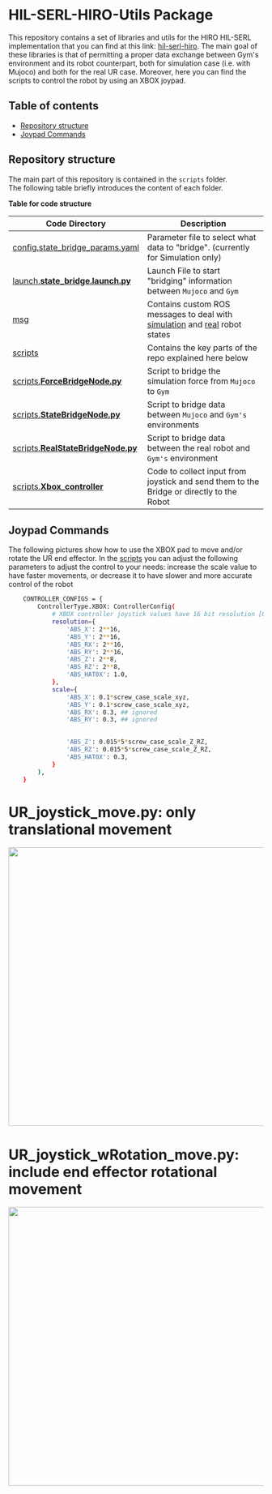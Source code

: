 HIL-SERL-HIRO-Utils Package
================================
This repository contains a set of libraries and utils for the HIRO HIL-SERL implementation that you can find at this link: [hil-serl-hiro](https://github.com/claudio-dg/hil-serl-hiro/tree/hiro_simulation).
The main goal of these libraries is that of permitting a proper data exchange between Gym's environment and its robot counterpart, both for simulation case (i.e. with Mujoco) and both for the real UR case.
Moreover, here you can find the scripts to control the robot by using an XBOX joypad.


Table of contents
----------------------

* [Repository structure](#repository-structure)
* [Joypad Commands](#joypad-commands)
<!-- * [Limitations and Possible Improvements](#limitations-and-possible-improvements) -->


## Repository structure
The main part of this repository is contained in the ```scripts``` folder.  
The following table briefly introduces the content of each folder.


 **Table for code structure**

| Code Directory | Description |
| --- | --- |
| [config.state_bridge_params.yaml](https://github.com/claudio-dg/my_cpp_py_pkg/blob/master/config/state_bridge_params.yaml) | Parameter file to select what data to "bridge". (currently for Simulation only) |
| [launch.**state_bridge.launch.py**](https://github.com/claudio-dg/my_cpp_py_pkg/blob/master/launch/state_bridge.launch.py) | Launch File to start "bridging" information between ```Mujoco``` and ```Gym``` |
| [msg](https://github.com/claudio-dg/my_cpp_py_pkg/tree/master/msg) | Contains custom ROS messages to deal with [simulation](https://github.com/claudio-dg/my_cpp_py_pkg/blob/master/msg/SimulationState.msg) and [real](https://github.com/claudio-dg/my_cpp_py_pkg/blob/master/msg/RealState.msg) robot states |
| [scripts](https://github.com/claudio-dg/my_cpp_py_pkg/tree/master/scripts) | Contains the key parts of the repo explained here below |
| [scripts.**ForceBridgeNode.py**](https://github.com/claudio-dg/my_cpp_py_pkg/blob/master/scripts/ForceBridgeNode.py) | Script to bridge the simulation force from ```Mujoco``` to ```Gym``` |
| [scripts.**StateBridgeNode.py**](https://github.com/claudio-dg/my_cpp_py_pkg/blob/master/scripts/StateBridgeNode.py)|  Script to bridge data between ```Mujoco``` and ```Gym's``` environments|
| [scripts.**RealStateBridgeNode.py**](https://github.com/claudio-dg/my_cpp_py_pkg/blob/master/scripts/RealStateBridgeNode.py) | Script to bridge data between the real robot and ```Gym's``` environment |
| [scripts.**Xbox_controller**](https://github.com/claudio-dg/hil_serl_hiro_utils/blob/master/scripts/Xbox_controller) | Code to collect input from joystick and send them to the Bridge or directly to the Robot |


## Joypad Commands
The following pictures show how to use the XBOX pad to move and/or rotate the UR end effector. In the [scripts](https://github.com/claudio-dg/hil_serl_hiro_utils/tree/master/scripts/Xbox_controller) you can adjust the following parameters to adjust the control to your needs: increase the scale value to have faster movements, or decrease it to have slower and more accurate control of the robot
```bash
    CONTROLLER_CONFIGS = {
        ControllerType.XBOX: ControllerConfig(
            # XBOX controller joystick values have 16 bit resolution [0, 65535]
            resolution={
                'ABS_X': 2**16,
                'ABS_Y': 2**16,
                'ABS_RX': 2**16,
                'ABS_RY': 2**16,
                'ABS_Z': 2**8,
                'ABS_RZ': 2**8,
                'ABS_HAT0X': 1.0,
            },
            scale={
                'ABS_X': 0.1*screw_case_scale_xyz, 
                'ABS_Y': 0.1*screw_case_scale_xyz, 
                'ABS_RX': 0.3, ## ignored
                'ABS_RY': 0.3, ## ignored
                

                'ABS_Z': 0.015*5*screw_case_scale_Z_RZ, 
                'ABS_RZ': 0.015*5*screw_case_scale_Z_RZ,
                'ABS_HAT0X': 0.3,
            }
        ),
    }
```

UR_joystick_move.py: only translational movement
====================================================================
<p align="center">
  <img src="https://github.com/claudio-dg/hil-serl-hiro/blob/hiro_simulation/docs/images/joystick.png" width="550">
</p>

UR_joystick_wRotation_move.py: include end effector rotational movement
====================================================================
<p align="center">
  <img src="https://github.com/claudio-dg/hil-serl-hiro/blob/hiro_simulation/docs/images/joystick_2.png" width="550">
</p>
